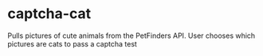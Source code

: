 captcha-cat
===========

Pulls pictures of cute animals from the PetFinders API. User chooses which pictures are cats to pass a captcha test